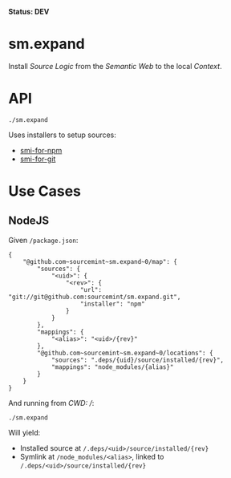 **Status: DEV**

sm.expand
=========

Install *Source Logic* from the *Semantic Web* to the local *Context*.


API
===

	./sm.expand


Uses installers to setup sources:

  * [smi-for-npm](https://github.com/sourcemint/smi-for-npm)
  * [smi-for-git](https://github.com/sourcemint/smi-for-git)


Use Cases
=========

NodeJS
------

Given `/package.json`:

````
{
	"@github.com~sourcemint~sm.expand~0/map": {
		"sources": {
			"<uid>": {
				"<rev>": {
					"url": "git://git@github.com:sourcemint/sm.expand.git",
					"installer": "npm"
				}
			}
		},
		"mappings": {
			"<alias>": "<uid>/{rev}"
		},
		"@github.com~sourcemint~sm.expand~0/locations": {
			"sources": ".deps/{uid}/source/installed/{rev}",
			"mappings": "node_modules/{alias}"
		}
	}
}
````

And running from *CWD: /*:

	./sm.expand

Will yield:

  * Installed source at `/.deps/<uid>/source/installed/{rev}`
  * Symlink at `/node_modules/<alias>`, linked to `/.deps/<uid>/source/installed/{rev}`
